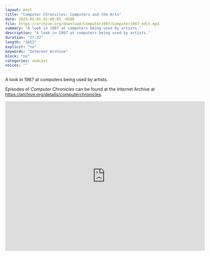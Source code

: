 ```yaml
---
layout: post
title: "Computer Chronicles: Computers and the Arts"
date: 2023-02-01 01:00:01 -0500
file: https://archive.org/download/Computer1987/Computer1987_edit.mp4
summary: "A look in 1987 at computers being used by artists."
description: "A look in 1987 at computers being used by artists."
duration: "27:32"
length: "1652"
explicit: "no" 
keywords: "Internet Archive"
block: "no" 
categories: vodcast
voices: ""
---
```


A look in 1987 at computers being used by artists.

Episodes of *Computer Chronicles* can be found at the Internet Archive at <https://archive.org/details/computerchronicles>.

<iframe src="https://archive.org/embed/Computer1987" width="640" height="480" frameborder="0" webkitallowfullscreen="true" mozallowfullscreen="true" allowfullscreen></iframe>
